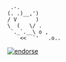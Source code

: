      .-.
    (. .)__,')
    / V      )
    \  (   \/ .
     `._`.__\ o ,
        <<  `'   .o..


[![endorse](http://api.coderwall.com/caseydunham/endorse.png)](http://coderwall.com/caseydunham)

